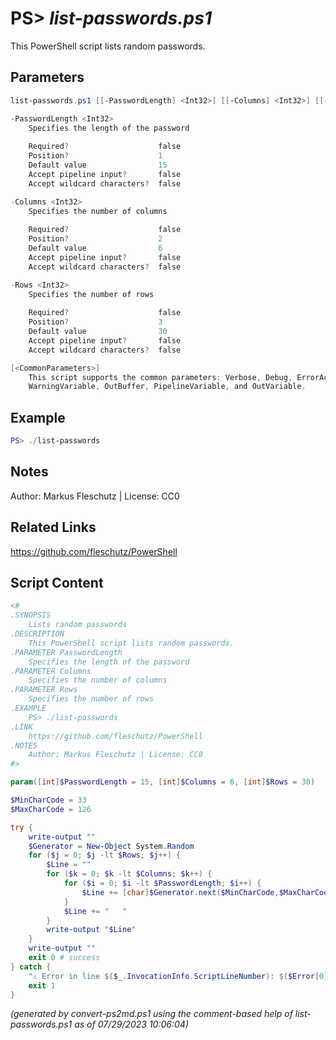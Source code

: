 PS> *list-passwords.ps1*
====================

This PowerShell script lists random passwords.

Parameters
----------
```powershell
list-passwords.ps1 [[-PasswordLength] <Int32>] [[-Columns] <Int32>] [[-Rows] <Int32>] [<CommonParameters>]

-PasswordLength <Int32>
    Specifies the length of the password
    
    Required?                    false
    Position?                    1
    Default value                15
    Accept pipeline input?       false
    Accept wildcard characters?  false

-Columns <Int32>
    Specifies the number of columns
    
    Required?                    false
    Position?                    2
    Default value                6
    Accept pipeline input?       false
    Accept wildcard characters?  false

-Rows <Int32>
    Specifies the number of rows
    
    Required?                    false
    Position?                    3
    Default value                30
    Accept pipeline input?       false
    Accept wildcard characters?  false

[<CommonParameters>]
    This script supports the common parameters: Verbose, Debug, ErrorAction, ErrorVariable, WarningAction, 
    WarningVariable, OutBuffer, PipelineVariable, and OutVariable.
```

Example
-------
```powershell
PS> ./list-passwords

```

Notes
-----
Author: Markus Fleschutz | License: CC0

Related Links
-------------
https://github.com/fleschutz/PowerShell

Script Content
--------------
```powershell
<#
.SYNOPSIS
	Lists random passwords
.DESCRIPTION
	This PowerShell script lists random passwords.
.PARAMETER PasswordLength
	Specifies the length of the password
.PARAMETER Columns
	Specifies the number of columns
.PARAMETER Rows
	Specifies the number of rows
.EXAMPLE
	PS> ./list-passwords
.LINK
	https://github.com/fleschutz/PowerShell
.NOTES
	Author: Markus Fleschutz | License: CC0
#>

param([int]$PasswordLength = 15, [int]$Columns = 6, [int]$Rows = 30)

$MinCharCode = 33
$MaxCharCode = 126

try {
	write-output ""
	$Generator = New-Object System.Random
	for ($j = 0; $j -lt $Rows; $j++) {
		$Line = ""
		for ($k = 0; $k -lt $Columns; $k++) {
			for ($i = 0; $i -lt $PasswordLength; $i++) {
				$Line += [char]$Generator.next($MinCharCode,$MaxCharCode)
			}
			$Line += "   "
		}
		write-output "$Line"
	}
	write-output ""
	exit 0 # success
} catch {
	"⚠️ Error in line $($_.InvocationInfo.ScriptLineNumber): $($Error[0])"
	exit 1
}
```

*(generated by convert-ps2md.ps1 using the comment-based help of list-passwords.ps1 as of 07/29/2023 10:06:04)*

